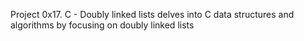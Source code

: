 Project 0x17. C - Doubly linked lists delves into C data structures and algorithms by focusing on doubly linked lists
